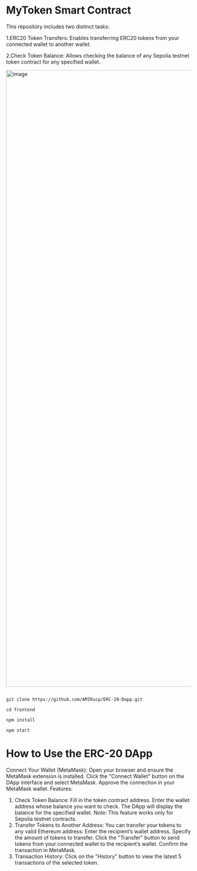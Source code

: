 # MyToken Smart Contract

This repository includes two distinct tasks:

1.ERC20 Token Transfers: Enables transferring ERC20 tokens from your connected wallet to another wallet.

2.Check Token Balance: Allows checking the balance of any Sepolia testnet token contract for any specified wallet.



<img width="1676" alt="image" src="https://github.com/user-attachments/assets/39e10751-65ee-4556-8cb1-59fd1d51aa4a" />




```shell

git clone https://github.com/AMIRucp/ERC-20-Dapp.git

cd frontend

npm install

npm start 
```

# How to Use the ERC-20 DApp

Connect Your Wallet (MetaMask):
Open your browser and ensure the MetaMask extension is installed.
Click the "Connect Wallet" button on the DApp interface and select MetaMask.
Approve the connection in your MetaMask wallet.
Features:
1. Check Token Balance:
Fill in the token contract address.
Enter the wallet address whose balance you want to check.
The DApp will display the balance for the specified wallet.
Note: This feature works only for Sepolia testnet contracts.
2. Transfer Tokens to Another Address:
You can transfer your tokens to any valid Ethereum address:
Enter the recipient’s wallet address.
Specify the amount of tokens to transfer.
Click the "Transfer" button to send tokens from your connected wallet to the recipient’s wallet.
Confirm the transaction in MetaMask.
3. Transaction History:
Click on the "History" button to view the latest 5 transactions of the selected token.
